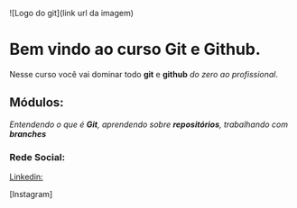 ![Logo do git](link url da imagem)

# Bem vindo ao curso Git e Github.
Nesse curso você vai dominar todo **git** e **github** _do zero ao profissional_.

## Módulos: 
_Entendendo o que é **Git**, aprendendo sobre **repositórios**, trabalhando com **branches**_

### Rede Social:
[Linkedin:](https://www.linkedin.com/in/matheus-ara%C3%BAjo-587b82222)

[Instagram]